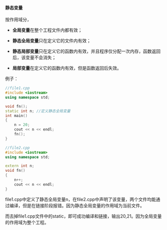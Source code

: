 #### 静态变量

按作用域分，

- **全局变量**在整个工程文件内都有效；

- **静态全局变量**只在定义它的文件内有效；

- **静态局部变量**只在定义它的函数内有效，并且程序仅分配一次内存，函数返回后，该变量不会消失；

- **局部变量**在定义它的函数内有效，但是函数返回后失效。



例子：

``` c++
//file1.cpp
#include <iostream>
using namespace std;

void fn();
static int n; //定义静态全局变量　
int main()
{
	n = 20;
	cout << n << endl;
	fn();
}
```

``` c++
//file2.cpp
#include <iostream>　
using namespace std;

extern int n;
void fn()
{
	n++;
	cout << n << endl;
}
```

file1.cpp中定义了静态全局变量n，在file2.cpp中声明了该变量，两个文件均能通过编译，但是在链接阶段报错。因为静态全局变量的作用域为当前文件。

而去掉file1.cpp文件中的static，即可成功编译和链接，输出20,21。因为全局变量的作用域为整个工程。

